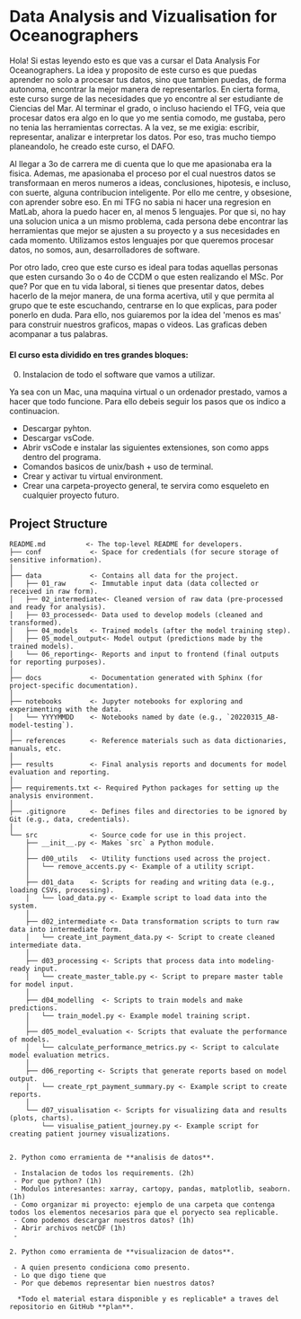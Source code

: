 # Data Analysis and Vizualisation for Oceanographers
Hola! Si estas leyendo esto es que vas a cursar el Data Analysis For Oceanographers. La idea y proposito de este curso es que puedas aprender no solo a procesar tus datos, sino que tambien puedas, de forma autonoma, encontrar la mejor manera de representarlos. En cierta forma, este curso surge de las necesidades que yo encontre al ser estudiante de Ciencias del Mar. Al terminar el grado, o incluso haciendo el TFG, veia que procesar datos era algo en lo que yo me sentia comodo, me gustaba, pero no tenia las herramientas correctas. A la vez, se me exigia: escribir, representar, analizar e interpretar los datos. Por eso, tras mucho tiempo planeandolo, he creado este curso, el DAFO. 

Al llegar a 3o de carrera me di cuenta que lo que me apasionaba era la fisica. Ademas, me apasionaba el proceso por el cual nuestros datos se transformaan en meros numeros a ideas, conclusiones, hipotesis, e incluso, con suerte, alguna contribucion inteligente. Por ello me centre, y obsesione, con aprender sobre eso. En mi TFG no sabia ni hacer una regresion en MatLab, ahora la puedo hacer en, al menos 5 lenguajes. Por que si, no hay una solucion unica a un mismo problema, cada persona debe encontrar las herramientas que mejor se ajusten a su proyecto y a sus necesidades en cada momento. Utilizamos estos lenguajes por que queremos procesar datos, no somos, aun, desarrolladores de software. 

Por otro lado, creo que este curso es ideal para todas aquellas personas que esten cursando 3o o 4o de CCDM o que esten realizando el MSc. Por que? Por que en tu vida laboral, si tienes que presentar datos, debes hacerlo de la mejor manera, de una forma acertiva, util y que permita al grupo que te este escuchando, centrarse en lo que explicas, para poder ponerlo en duda. Para ello, nos guiaremos por la idea del 'menos es mas' para construir nuestros graficos, mapas o videos. Las graficas deben acompanar a tus palabras.

#### El curso esta dividido en tres grandes bloques:
0. Instalacion de todo el software que vamos a utilizar.

Ya sea con un Mac, una maquina virtual o un ordenador prestado, vamos a hacer que todo funcione. Para ello debeis seguir los pasos que os indico a continuacion.

- Descargar pyhton.
- Descargar vsCode.
- Abrir vsCode e instalar las siguientes extensiones, son como apps dentro del programa.
- Comandos basicos de unix/bash + uso de terminal.
- Crear y activar tu virtual environment.
- Crear una carpeta-proyecto general, te servira como esqueleto en cualquier proyecto futuro.

## Project Structure

```plaintext
README.md          <- The top-level README for developers.
├── conf            <- Space for credentials (for secure storage of sensitive information).
│
├── data            <- Contains all data for the project.
│   ├── 01_raw      <- Immutable input data (data collected or received in raw form).
│   ├── 02_intermediate<- Cleaned version of raw data (pre-processed and ready for analysis).
│   ├── 03_processed<- Data used to develop models (cleaned and transformed).
│   ├── 04_models   <- Trained models (after the model training step).
│   ├── 05_model_output<- Model output (predictions made by the trained models).
│   └── 06_reporting<- Reports and input to frontend (final outputs for reporting purposes).
│
├── docs            <- Documentation generated with Sphinx (for project-specific documentation).
│
├── notebooks       <- Jupyter notebooks for exploring and experimenting with the data.
│   └── YYYYMMDD    <- Notebooks named by date (e.g., `20220315_AB-model-testing`).
│
├── references      <- Reference materials such as data dictionaries, manuals, etc.
│
├── results         <- Final analysis reports and documents for model evaluation and reporting.
│
├── requirements.txt <- Required Python packages for setting up the analysis environment.
│
├── .gitignore      <- Defines files and directories to be ignored by Git (e.g., data, credentials).
│
└── src             <- Source code for use in this project.
    ├── __init__.py <- Makes `src` a Python module.
    │
    ├── d00_utils   <- Utility functions used across the project.
    │   └── remove_accents.py <- Example of a utility script.
    │
    ├── d01_data    <- Scripts for reading and writing data (e.g., loading CSVs, processing).
    │   └── load_data.py <- Example script to load data into the system.
    │
    ├── d02_intermediate <- Data transformation scripts to turn raw data into intermediate form.
    │   └── create_int_payment_data.py <- Script to create cleaned intermediate data.
    │
    ├── d03_processing <- Scripts that process data into modeling-ready input.
    │   └── create_master_table.py <- Script to prepare master table for model input.
    │
    ├── d04_modelling  <- Scripts to train models and make predictions.
    │   └── train_model.py <- Example model training script.
    │
    ├── d05_model_evaluation <- Scripts that evaluate the performance of models.
    │   └── calculate_performance_metrics.py <- Script to calculate model evaluation metrics.
    │
    ├── d06_reporting <- Scripts that generate reports based on model output.
    │   └── create_rpt_payment_summary.py <- Example script to create reports.
    │
    └── d07_visualisation <- Scripts for visualizing data and results (plots, charts).
        └── visualise_patient_journey.py <- Example script for creating patient journey visualizations.


2. Python como erramienta de **analisis de datos**.

 - Instalacion de todos los requirements. (2h)
 - Por que python? (1h)
 - Modulos interesantes: xarray, cartopy, pandas, matplotlib, seaborn. (1h)
 - Como organizar mi proyecto: ejemplo de una carpeta que contenga todos los elementos necesarios para que el poryecto sea replicable.
 - Como podemos descargar nuestros datos? (1h)
 - Abrir archivos netCDF (1h)
 - 
   
2. Python como erramienta de **visualizacion de datos**.
 
 - A quien presento condiciona como presento.
 - Lo que digo tiene que
 - Por que debemos representar bien nuestros datos?

  *Todo el material estara disponible y es replicable* a traves del repositorio en GitHub **plan**.



